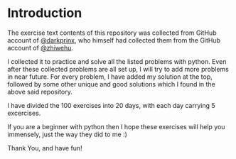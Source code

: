 # Introduction
The exercise text contents of this repository was collected from GitHub account of [@darkprinx](https://github.com/darkprinx/100-plus-Python-programming-exercises-extended), who himself had collected them from the GitHub account of [@zhiwehu](https://github.com/zhiwehu/Python-programming-exercises).

I collected it to practice and solve all the listed problems with python. Even after these collected problems are all set up, I will try to add more problems in near future. 
For every problem, I have added my solution at the top, followed by some other unique and good solutions which I found in the above said repository.

I have divided the 100 exercises into 20 days, with each day carrying 5 excercises.

If you are a beginner with python then I hope these exercises will help you immensely, just the way they did to me :)

Thank You, and have fun!

